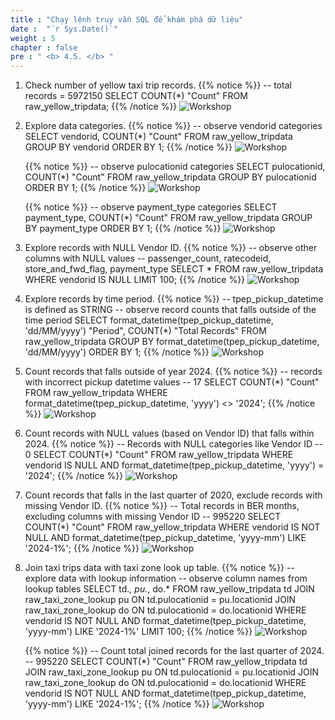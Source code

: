 ```yaml
---
title : "Chạy lệnh truy vấn SQL để khám phá dữ liệu"
date :  "`r Sys.Date()`" 
weight : 5 
chapter : false
pre : " <b> 4.5. </b> "
---
```

1. Check number of yellow taxi trip records.
    {{% notice %}}
    -- total records = 5972150
    SELECT COUNT(*) "Count" FROM raw_yellow_tripdata;
    {{% /notice %}}
    ![Workshop](/images/4-exploring-data/explore-data-01.png)

2. Explore data categories.
    {{% notice %}}
    -- observe vendorid categories
    SELECT vendorid, COUNT(*) "Count"
    FROM  raw_yellow_tripdata
    GROUP BY vendorid
    ORDER BY 1;
    {{% /notice %}}
    ![Workshop](/images/4-exploring-data/explore-data-02.png)

    {{% notice %}}
    -- observe pulocationid categories
    SELECT pulocationid, COUNT(*) "Count"
    FROM   raw_yellow_tripdata
    GROUP BY pulocationid
    ORDER BY 1;
    {{% /notice %}}
    ![Workshop](/images/4-exploring-data/explore-data-02-2.png)

    {{% notice %}}
    -- observe payment_type categories
    SELECT payment_type, COUNT(*) "Count"
    FROM   raw_yellow_tripdata
    GROUP BY payment_type
    ORDER BY 1;
    {{% /notice %}}
    ![Workshop](/images/4-exploring-data/explore-data-02-3.png)

3. Explore records with NULL Vendor ID.
    {{% notice %}}
    -- observe other columns with NULL values
    -- passenger_count, ratecodeid, store_and_fwd_flag, payment_type
    SELECT * 
    FROM   raw_yellow_tripdata
    WHERE  vendorid IS NULL
    LIMIT 100;
    {{% /notice %}}
    ![Workshop](/images/4-exploring-data/explore-data-03.png)
    
4. Explore records by time period.
    {{% notice %}}
    -- tpep_pickup_datetime is defined as STRING
    -- observe record counts that falls outside of the time period 
    SELECT format_datetime(tpep_pickup_datetime, 'dd/MM/yyyy') "Period", COUNT(*) "Total Records"
    FROM   raw_yellow_tripdata
    GROUP BY format_datetime(tpep_pickup_datetime, 'dd/MM/yyyy')
    ORDER BY 1;
    {{% /notice %}}
    ![Workshop](/images/4-exploring-data/explore-data-04.png)
    
5. Count records that falls outside of year 2024.
    {{% notice %}}
    -- records with incorrect pickup datetime values
    -- 17
    SELECT COUNT(*) "Count"
    FROM   raw_yellow_tripdata 
    WHERE  format_datetime(tpep_pickup_datetime, 'yyyy') <> '2024';
    {{% /notice %}}
    ![Workshop](/images/4-exploring-data/explore-data-05.png)
    
6. Count records with NULL values (based on Vendor ID) that falls within 2024.
    {{% notice %}}
    -- Records with NULL categories like Vendor ID
    -- 0
    SELECT COUNT(*) "Count"
    FROM   raw_yellow_tripdata
    WHERE  vendorid IS NULL
    AND    format_datetime(tpep_pickup_datetime, 'yyyy') = '2024';
    {{% /notice %}}
    ![Workshop](/images/4-exploring-data/explore-data-06.png)
    
7. Count records that falls in the last quarter of 2020, exclude records with missing Vendor ID.
    {{% notice %}}
    -- Total records in BER months, excluding columns with missing Vendor ID
    -- 995220
    SELECT COUNT(*) "Count"
    FROM   raw_yellow_tripdata
    WHERE  vendorid IS NOT NULL
    AND    format_datetime(tpep_pickup_datetime, 'yyyy-mm') LIKE '2024-1%';
    {{% /notice %}}
    ![Workshop](/images/4-exploring-data/explore-data-07.png)
    
8. Join taxi trips data with taxi zone look up table.
    {{% notice %}}
    -- explore data with lookup information
    -- observe column names from lookup tables
    SELECT td.*, pu.*, do.*
    FROM   raw_yellow_tripdata td
    JOIN   raw_taxi_zone_lookup pu ON td.pulocationid = pu.locationid
    JOIN   raw_taxi_zone_lookup do ON td.pulocationid = do.locationid
    WHERE  vendorid IS NOT NULL AND
        format_datetime(tpep_pickup_datetime, 'yyyy-mm') LIKE '2024-1%'
    LIMIT 100;
    {{% /notice %}}
    ![Workshop](/images/4-exploring-data/explore-data-08.png)
    
    {{% notice %}}
    -- Count total joined records for the last quarter of 2024.
    -- 995220
    SELECT COUNT(*) "Count"
    FROM   raw_yellow_tripdata td
    JOIN   raw_taxi_zone_lookup pu ON td.pulocationid = pu.locationid
    JOIN   raw_taxi_zone_lookup do ON td.pulocationid = do.locationid
    WHERE  vendorid IS NOT NULL AND
        format_datetime(tpep_pickup_datetime, 'yyyy-mm') LIKE '2024-1%';
    {{% /notice %}}
    ![Workshop](/images/4-exploring-data/explore-data-08-2.png)
